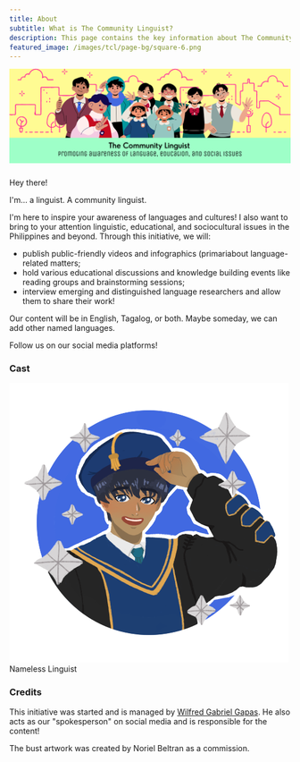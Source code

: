 ```yaml
---
title: About 
subtitle: What is The Community Linguist? 
description: This page contains the key information about The Community Linguist project in English. 
featured_image: /images/tcl/page-bg/square-6.png
---
```

![](/images/tcl/banner.png)

### 
Hey there! 

I'm... a linguist. A community linguist.

I'm here to inspire your awareness of languages and cultures! I also want to bring to your attention linguistic, educational, and sociocultural issues in the Philippines and beyond. Through this initiative, we will:
* publish public-friendly videos and infographics (primariabout language-related matters;
* hold various educational discussions and knowledge building events like reading groups and brainstorming sessions;
* interview emerging and distinguished language researchers and allow them to share their work! 

Our content will be in English, Tagalog, or both. Maybe someday, we can add other named languages.

Follow us on our social media platforms!

### Cast
![](/images/tcl/tcl-a.png)
Nameless Linguist

### Credits
This initiative was started and is managed by [Wilfred Gabriel Gapas](https://senseigab.github.io). He also acts as our "spokesperson" on social media and is responsible for the content!

The bust artwork was created by Noriel Beltran as a commission.
